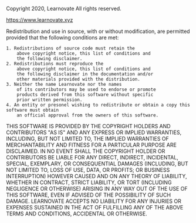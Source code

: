 Copyright 2020, Learnovate
All rights reserved.

https://www.learnovate.xyz

Redistribution and use in source, with 
or without modification, are permitted provided that the 
following conditions are met:

    1. Redistributions of source code must retain the 
        above copyright notice, this list of conditions and 
        the following disclaimer.
    2. Redistributions must reproduce the 
        above copyright notice, this list of conditions and 
        the following disclaimer in the documentation and/or 
        other materials provided with the distribution.
    3. Neither the name Learnovate nor the names 
        of its contributors may be used to endorse or promote 
        products derived from this software without specific 
        prior written permission.
    4. An entity or presonel wishing to redistribute or obtain a copy this software must obtain
        an official approval from the owners of this software.

THIS SOFTWARE IS PROVIDED BY THE COPYRIGHT HOLDERS AND CONTRIBUTORS 
"AS IS" AND ANY EXPRESS OR IMPLIED WARRANTIES, INCLUDING, BUT NOT 
LIMITED TO, THE IMPLIED WARRANTIES OF MERCHANTABILITY AND FITNESS 
FOR A PARTICULAR PURPOSE ARE DISCLAIMED. IN NO EVENT SHALL THE 
COPYRIGHT HOLDER OR CONTRIBUTORS BE LIABLE FOR ANY DIRECT, INDIRECT, 
INCIDENTAL, SPECIAL, EXEMPLARY, OR CONSEQUENTIAL DAMAGES (INCLUDING, 
BUT NOT LIMITED TO, LOSS OF USE, DATA, OR PROFITS; OR BUSINESS INTERRUPTION) HOWEVER 
CAUSED AND ON ANY THEORY OF LIABILITY, WHETHER IN CONTRACT, STRICT 
LIABILITY, OR TORT (INCLUDING NEGLIGENCE OR OTHERWISE) ARISING IN 
ANY WAY OUT OF THE USE OF THIS SOFTWARE, EVEN IF ADVISED OF THE 
POSSIBILITY OF SUCH DAMAGE. LEARNOVATE ACCEPTS NO LIABILITY FOR
ANY INJURIES OR EXPENSES SUSTAINED IN THE ACT OF FULFILLING ANY OF 
THE ABOVE TERMS AND CONDITIONS, ACCIDENTAL OR OTHERWISE.
